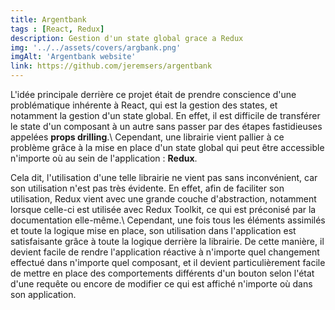 ```yaml
--- 
title: Argentbank
tags : [React, Redux]
description: Gestion d'un state global grace a Redux
img: '../../assets/covers/argbank.png'
imgAlt: 'Argentbank website'
link: https://github.com/jeremsers/argentbank
---
```




L'idée principale derrière ce projet était de prendre conscience d'une problématique inhérente à React, qui est la gestion des states, et notamment la gestion d'un state global. En effet, il est difficile de transférer le state d'un composant à un autre sans passer par des étapes fastidieuses appelées **props drilling**.\ Cependant, une librairie vient pallier à ce problème grâce à la mise en place d'un state global qui peut être accessible n'importe où au sein de l'application : **Redux**.

Cela dit, l'utilisation d'une telle librairie ne vient pas sans inconvénient, car son utilisation n'est pas très évidente. En effet, afin de faciliter son utilisation, Redux vient avec une grande couche d'abstraction, notamment lorsque celle-ci est utilisée avec Redux Toolkit, ce qui est préconisé par la documentation elle-même.\ Cependant, une fois tous les éléments assimilés et toute la logique mise en place, son utilisation dans l'application est satisfaisante grâce à toute la logique derrière la librairie. De cette manière, il devient facile de rendre l'application réactive à n'importe quel changement effectué dans n'importe quel composant, et il devient particulièrement facile de mettre en place des comportements différents d'un bouton selon l'état d'une requête ou encore de modifier ce qui est affiché n'importe où dans son application.
